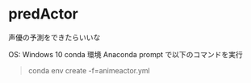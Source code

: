 # predActor
声優の予測をできたらいいな

OS: Windows 10
conda 環境
Anaconda prompt で以下のコマンドを実行
>conda env create -f=animeactor.yml
